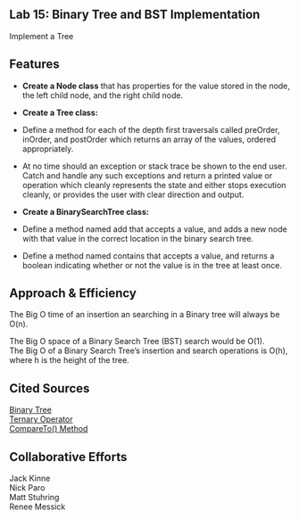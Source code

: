 ## Lab 15: Binary Tree and BST Implementation
Implement a Tree

## Features
- <b>Create a Node class</b> that has properties for the value stored in the node, the left child node, and the right child node.
- <b>Create a Tree class: </b>
- Define a method for each of the depth first traversals called preOrder, inOrder, and postOrder which returns an array of the values, ordered appropriately.
- At no time should an exception or stack trace be shown to the end user. Catch and handle any such exceptions and return a printed value or operation which cleanly represents the state and either stops execution cleanly, or provides the user with clear direction and output.
   
 - <b>Create a BinarySearchTree class: </b>
 - Define a method named add that accepts a value, and adds a new node with that value in the correct location in the binary search tree.
 - Define a method named contains that accepts a value, and returns a boolean indicating whether or not the value is in the tree at least once.
 
## Approach & Efficiency
The Big O time of an insertion an searching in a Binary tree will always be O(n).  

The Big O space of a Binary Search Tree (BST) search would be O(1).  
The Big O of a Binary Search Tree’s insertion and search operations is O(h), where h is the height of the tree. 

## Cited Sources
[Binary Tree](https://www.baeldung.com/java-binary-tree)  
[Ternary Operator](https://www.baeldung.com/java-ternary-operator)  
[CompareTo() Method](https://www.geeksforgeeks.org/java-integer-compareto-method/)

## Collaborative Efforts
Jack Kinne  
Nick Paro  
Matt Stuhring  
Renee Messick  
